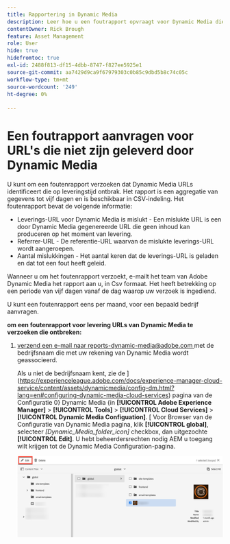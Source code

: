 ```yaml
---
title: Rapportering in Dynamic Media
description: Leer hoe u een foutrapport opvraagt voor Dynamic Media die URL's levert die mislukken.
contentOwner: Rick Brough
feature: Asset Management
role: User
hide: true
hidefromtoc: true
exl-id: 2488f813-df15-4dbb-8747-f827ee5925e1
source-git-commit: aa7429d9ca9f67979303c0b85c9dbd5b8c74c05c
workflow-type: tm+mt
source-wordcount: '249'
ht-degree: 0%

---
```


# Een foutrapport aanvragen voor URL&#39;s die niet zijn geleverd door Dynamic Media

U kunt om een foutenrapport verzoeken dat Dynamic Media URLs identificeert die op leveringstijd ontbrak. Het rapport is een aggregatie van gegevens tot vijf dagen en is beschikbaar in CSV-indeling. Het foutenrapport bevat de volgende informatie:

* Leverings-URL voor Dynamic Media is mislukt - Een mislukte URL is een door Dynamic Media gegenereerde URL die geen inhoud kan produceren op het moment van levering.
* Referrer-URL - De referentie-URL waarvan de mislukte leverings-URL wordt aangeroepen.
* Aantal mislukkingen - Het aantal keren dat de leverings-URL is geladen en dat tot een fout heeft geleid.

Wanneer u om het foutenrapport verzoekt, e-mailt het team van Adobe Dynamic Media het rapport aan u, in Csv formaat. Het heeft betrekking op een periode van vijf dagen vanaf de dag waarop uw verzoek is ingediend.

U kunt een foutenrapport eens per maand, voor een bepaald bedrijf aanvragen.

**om een foutenrapport voor levering URLs van Dynamic Media te verzoeken die ontbreken:**

1. [ verzend een e-mail naar reports-dynamic-media@adobe.com ](mailto:reports-dynamic-media@adobe.com) met de bedrijfsnaam die met uw rekening van Dynamic Media wordt geassocieerd.

   Als u niet de bedrijfsnaam kent, zie de ](https://experienceleague.adobe.com/docs/experience-manager-cloud-service/content/assets/dynamicmedia/config-dm.html?lang=en#configuring-dynamic-media-cloud-services) pagina van de Configuratie 0} Dynamic Media {in **[!UICONTROL Adobe Experience Manager]** > **[!UICONTROL Tools]** > **[!UICONTROL Cloud Services]** > **[!UICONTROL Dynamic Media Configuation]**. [ Voor Browser van de Configuratie van Dynamic Media pagina, klik **[!UICONTROL global]**, selecteer *[Dynamic_Media_folder_icon]* checkbox, dan uitgezochte **[!UICONTROL Edit]**. U hebt beheerdersrechten nodig AEM u toegang wilt krijgen tot de Dynamic Media Configuration-pagina.

   ![ die tot de pagina van de Configuratie van Dynamic Media toegang hebben.](/help/assets/dynamic-media/assets/reporting-accessdmconfig.png)
